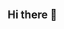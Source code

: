 ## Hi there 👋

<!--

- 🌱 I’m currently studying Bussiness Engineering with a specialization in Data Analytics @ Ghent University.

-->
